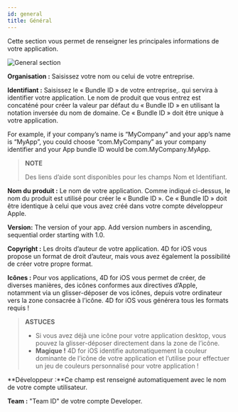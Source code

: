 ```yaml
---
id: general
title: Général
---
```


Cette section vous permet de renseigner les principales informations de votre application.

![General section](assets/fr/project-editor/General-section-4D-for-iOS.png)

**Organisation :** Saisissez votre nom ou celui de votre entreprise.

**Identifiant :** Saisissez le « Bundle ID » de votre entreprise,. qui servira à identifier votre application. Le nom de produit que vous entrez est concaténé pour créer la valeur par défaut du « Bundle ID » en utilisant la notation inversée du nom de domaine. Ce « Bundle ID » doit être unique à votre application.

For example, if your company’s name is “MyCompany” and your app’s name is “MyApp”, you could choose “com.MyCompany” as your company identifier and your App bundle ID would be com.MyCompany.MyApp.

> **NOTE**
> 
> Des liens d’aide sont disponibles pour les champs Nom et Identifiant.

**Nom du produit :** Le nom de votre application. Comme indiqué ci-dessus, le nom du produit est utilisé pour créer le « Bundle ID ». Ce « Bundle ID » doit être identique à celui que vous avez créé dans votre compte développeur Apple.

**Version:** The version of your app. Add version numbers in ascending, sequential order starting with 1.0.

**Copyright :** Les droits d’auteur de votre application. 4D for iOS vous propose un format de droit d’auteur, mais vous avez également la possibilité de créer votre propre format.

**Icônes :** Pour vos applications, 4D for iOS vous permet de créer, de diverses manières, des icônes conformes aux directives d’Apple, notamment via un glisser-déposer de vos icônes, depuis votre ordinateur vers la zone consacrée à l’icône. 4D for iOS vous générera tous les formats requis !

> **ASTUCES**
> 
> * Si vous avez déjà une icône pour votre application desktop, vous pouvez la glisser-déposer directement dans la zone de l’icône.
> * **Magique !** 4D for iOS identifie automatiquement la couleur dominante de l’icône de votre application et l’utilise pour effectuer un jeu de couleurs personnalisé pour votre application !


**Développeur :**Ce champ est renseigné automatiquement avec le nom de votre compte utilisateur.

**Team :** "Team ID" de votre compte Developer.
